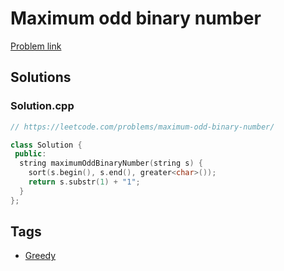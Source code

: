# Maximum odd binary number

[Problem link](https://leetcode.com/problems/maximum-odd-binary-number/)

## Solutions


### Solution.cpp
```cpp
// https://leetcode.com/problems/maximum-odd-binary-number/

class Solution {
 public:
  string maximumOddBinaryNumber(string s) {
    sort(s.begin(), s.end(), greater<char>());
    return s.substr(1) + "1";
  }
};
```
## Tags

* [Greedy](/README.md#Greedy)
